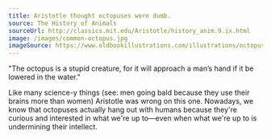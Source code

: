 ```yaml
---
title: Aristotle thought octopuses were dumb.
source: The History of Animals
sourceUrl: http://classics.mit.edu/Aristotle/history_anim.9.ix.html
image: /images/common-octopus.jpg
imageSource: https://www.oldbookillustrations.com/illustrations/octopus/
---
```


"The octopus is a stupid creature, for it will approach a man’s hand if it be lowered in the water."

Like many science-y things (see: men going bald because they use their brains more than women) Aristotle was wrong on this one. Nowadays, we know that octopuses actually hang out with humans because they're curious and interested in what we're up to—even when what we're up to is undermining their intellect.
